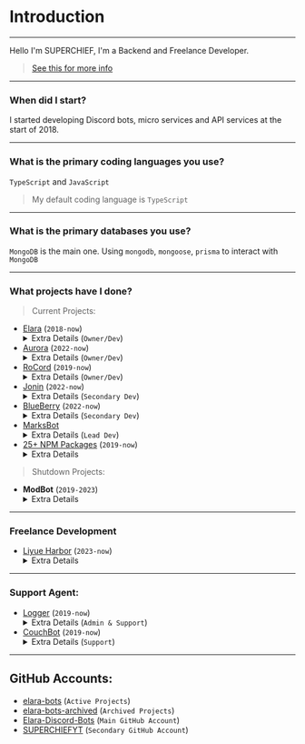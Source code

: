 # Introduction 
----
Hello I'm SUPERCHIEF, I'm a Backend and Freelance Developer. 
> [See this for more info](https://github.com/Elara-Discord-Bots)
---

### When did I start?
I started developing Discord bots, micro services and API services at the start of 2018. 

----

### What is the primary coding languages you use? 
`TypeScript` and `JavaScript` 
> My default coding language is `TypeScript`

-----

### What is the primary databases you use?
`MongoDB` is the main one.
Using `mongodb`, `mongoose`, `prisma` to interact with `MongoDB`

-----


### What projects have I done?

> Current Projects:
- [Elara](https://top.gg/bot/455166272339181589) (`2018-now`) <details><summary>Extra Details (`Owner/Dev`)</summary>Elara is a logging, moderation, suggestions, welcome/leave messages, join roles, selfroles(reaction roles), utility and general helper bot.<br>The main bot's main focus is logging, it's the most rebust and fully customizable logging bot out there. </details>
- [Aurora](https://top.gg/bot/946514911113142342) (`2022-now`) <details><summary>Extra Details (`Owner/Dev`)</summary>Aurora is a fun, per-server currency, reminders, todos, giveaways, games and utility bot.<br>As of (`December 1st 2023`) it serves +250 communities.</details>
- [RoCord](https://patreon.com/elaraservices) (`2019-now`) <details><summary>Extra Details (`Owner/Dev`)</summary>RoCord is a premium Roblox verification bot<br>It handles Roblox verification for multiple large Discord communities.<br>As of (`December 1st 2023`) the bot has more than +31,000 users Verified with the bot.</details>
- [Jonin](https://top.gg/bot/662517805983334416) (`2022-now`) <details><summary>Extra Details (`Secondary Dev`)</summary>Jonin is a fun, utility and anime bot.<br>As of (`December 1st 2023`) the bot currently serves +680 Discord communities.</details>
- [BlueBerry](https://top.gg/bot/712351071858720769) (`2022-now`) <details><summary>Extra Details (`Secondary Dev`)</summary>BlueBerry is a fun, utility and anime bot.<br>As of (`December 1st 2023`) the bot currently serves +1,000 Discord communities.</details>
- [MarksBot](https://top.gg/bot/417143274713776139) <details><summary>Extra Details (`Lead Dev`)</summary>MarksBot is an automod, moderation, fun, per-server currency, utility, reminders and todos bot.<br>As of (`December 1st 2023`) the bot currently serves +400 Discord communities.</details>
- [25+ NPM Packages](https://github.com/elara-bots/npm) (`2019-now`) <details><summary>Extra Details</summary>A huge mix of NPM packages for features: Leveling/XP, fetch, random utilities, threads/twitter/reddit/YouTube-Videos packages to track new posts and much more.</details>

> Shutdown Projects:
- **ModBot** (`2019-2023`) <details><summary>Extra Details</summary>ModBot was an automoderation, moderation and utility bot.<br>Features included: Image, text, links automod, and media only channels</details>

----

### Freelance Development
- [Liyue Harbor](https://discord.gg/liyue) (`2023-now`) <details><summary>Extra Details</summary>I'm the lead developer for the bot `Guizhong`, with the help of `Kurasad` as the canvas developer.<br>The bot is mostly currency/games commands, random events, game achivements, Ranked TCG and more for the game Genshin.</details>

----

### Support Agent: 
- [Logger](https://logger.bot) (`2019-now`) <details><summary>Extra Details (`Admin & Support`)</summary>I've been an Administrator and Support team member since the start of 2019.<br>As of (`December 1st 2023`) the bot currently serves +292,000 Discord communities.</details>
- [CouchBot](https://couch.bot) (`2019-now`) <details><summary>Extra Details (`Support`)</summary>I've been a support team member for CouchBot since the end of 2019.<br> As of (`December 1st 2023`) the bot currently serves +1,000 Discord communities.</details>

----


## GitHub Accounts: 
- [elara-bots](https://github.com/elara-bots "[ORG]: Currently Active Projects") (`Active Projects`)
- [elara-bots-archived](https://github.com/elara-bots-archived "[ORG]: Archived Projects") (`Archived Projects`)
- [Elara-Discord-Bots](https://github.com/Elara-Discord-Bots "[USER]: Main GitHub Account") (`Main GitHub Account`)
- [SUPERCHIEFYT](https://github.com/SUPERCHIEFYT "[USER]: Secondary GitHub Account") (`Secondary GitHub Account`)
